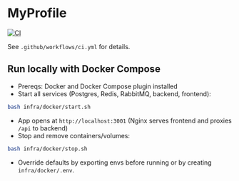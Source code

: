 # MyProfile

[![CI](https://github.com/OWNER/REPO/actions/workflows/ci.yml/badge.svg)](https://github.com/OWNER/REPO/actions/workflows/ci.yml)

See `.github/workflows/ci.yml` for details.

## Run locally with Docker Compose

- Prereqs: Docker and Docker Compose plugin installed
- Start all services (Postgres, Redis, RabbitMQ, backend, frontend):

```bash
bash infra/docker/start.sh
```

- App opens at `http://localhost:3001` (Nginx serves frontend and proxies `/api` to backend)
- Stop and remove containers/volumes:

```bash
bash infra/docker/stop.sh
```

- Override defaults by exporting envs before running or by creating `infra/docker/.env`.
